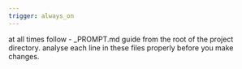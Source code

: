 ```yaml
---
trigger: always_on
---
```


at all times follow -
\_PROMPT.md guide from the root of the project directory. analyse each line in these files properly before you make changes.
